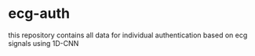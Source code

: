 # ecg-auth
this repository contains all data for individual authentication based on ecg signals using 1D-CNN
